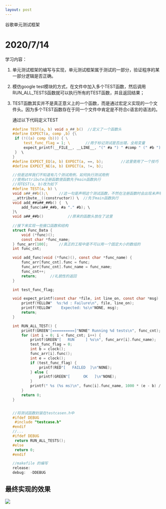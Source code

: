 ```yaml
---
layout: post
---
```


谷歌单元测试框架

# 2020/7/14

学习内容：

1. 单元测试框架的编写与实现，单元测试框架属于测试的一部分，验证程序的某一部分逻辑是否正确。

2. 模仿google test模块的方式，在文件中加入多个TEST函数，然后调用RUN_ALL_TESTS函数就可以执行所有的TEST函数，并且返回结果；

3. TEST函数其实并不是真正意义上的一个函数，而是通过宏定义实现的一个文件头。因为多个TEST函数存在于同一个文件中肯定是不符合c语言的语法的。

   通过以下代码定义TEST

   ``` c
   #define TEST(a, b) void a_##_b()  //定义了一个函数头
   #define EXPECT(a, comp ,b) {\
   	if (!((a) comp (b))) { \
   		test_func_flag = 1; \		//用于标记测试是否出错，全局变量
   		expect_printf(__FILE__, __LINE__, "(" #a ") " #comp " (" #b ")"); \
   	}  \
   }
   #define EXPECT_EQ(a, b) EXPECT(a, ==, b);		//这里使用了一个技巧
   #define EXPECT_NE(a, b) EXPECT(a, !=, b);
   
   //但是这样我们不知道有几个测试用例，如何执行测试用例
   //使用attribute注册函数使函数先于main函数执行
   //将TEST(a, b)改为如下
   #define TEST(a, b) \
   void a##_##b();\		//这一句是声明这个测试函数，不然在注册函数时会出现未声明
   __attribute__((constructor)) \  //先于main函数执行
   void add_##a##_##b() {  \
       add_func(a##_##b, #a "." #b); \
   }\
   void a##_##b()			//原来的函数头放在了这里
     
   //接下来实现一些接口函数和结构
   struct Func_Data {
       void (*func)();
       const char *func_name;
   } func_arr[100];		//真正的工程中是不可以用一个固定大小的数组的
   int func_cnt;  
   
   void add_func(void (*func)(), const char *func_name) {
       func_arr[func_cnt].func = func;
       func_arr[func_cnt].func_name = func_name;
       func_cnt++;
       return;		//礼貌性的返回
   }
   
   int test_func_flag;
   
   void expect_printf(const char *file, int line_on, const char *msg) {
       printf(YELLOW"  %s:%d : Failure\n", file, line_on);
       printf(YELLOW"    Expected: %s\n"NONE, msg);
       return;
   }
   
   int RUN_ALL_TEST() {
       printf(GREEN"[==========]"NONE" Running %d tests\n", func_cnt);
       for (int i = 0; i < func_cnt; i++) {
           printf(GREEN"[   RUN     ] %s\n", func_arr[i].func_name);
           test_func_flag = 0;
           int b = clock();
           func_arr[i].func();
           int e = clock();
           if (test_func_flag) {
               printf(RED"[   FAILED  ]\n"NONE);
           } else {
               printf(GREEN"[      OK   ]\n"NONE);
           }
           printf(" %s (%s ms)\n", func[i].func_name, 1000 * (e - b) / CLOCK_PER_SEC);
       }
       return 0;
   }
   
   
   //将测试函数封装在testcasen.h中
   #ifdef DEBUG
   	#include "testcase.h"
   #endif
   //...
   #ifdef DEBUG
   	return RUN_ALL_TESTS();
   #else
   	return 0;
   #endif
   
   //makefile 的编写
   release:
   debug:  -DDEBUG
   ```

## 最终实现的效果

![](https://img2020.cnblogs.com/blog/1851975/202007/1851975-20200715175857263-842327273.png)
